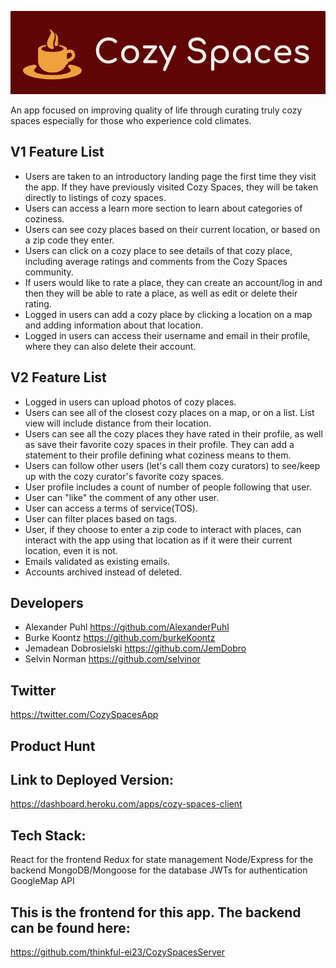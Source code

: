 ![alt text][logo]

[logo]: img/icon-left-logo-cropped-readme.png "Cozy Spaces Logo"
An app focused on improving quality of life through curating truly cozy spaces especially for those who experience cold climates.

## V1 Feature List
  * Users are taken to an introductory landing page the first time they visit the app.  If they have previously visited Cozy Spaces, they will be taken directly to listings of cozy spaces.
  * Users can access a learn more section to learn about categories of coziness.
  * Users can see cozy places based on their current location, or based on a zip code they enter.
  * Users can click on a cozy place to see details of that cozy place, including average ratings and comments from the Cozy Spaces community.
  * If users would like to rate a place, they can create an account/log in and then they will be able to rate a place, as well as edit or delete their rating.
  * Logged in users can add a cozy place by clicking a location on a map and adding information about that location.
  * Logged in users can access their username and email in their profile, where they can also delete their account.

## V2 Feature List
  * Logged in users can upload photos of cozy places.
  * Users can see all of the closest cozy places on a map, or on a list.  List view will include distance from their location.
  * Users can see all the cozy places they have rated in their profile, as well as save their favorite cozy spaces in their profile.  They can add a statement to their profile defining what coziness means to them.
  * Users can follow other users (let's call them cozy curators) to see/keep up with the cozy curator's favorite cozy spaces.
  * User profile includes a count of number of people following that user.
  * User can "like" the comment of any other user.
  * User can access a terms of service(TOS).
  * User can filter places based on tags.
  * User, if they choose to enter a zip code to interact with places, can interact with the app using that location as if it were their current location, even it is not.
  * Emails validated as existing emails.
  * Accounts archived instead of deleted.

## Developers
  * Alexander Puhl https://github.com/AlexanderPuhl
  * Burke Koontz https://github.com/burkeKoontz
  * Jemadean Dobrosielski https://github.com/JemDobro
  * Selvin Norman https://github.com/selvinor

## Twitter 
https://twitter.com/CozySpacesApp

## Product Hunt

## Link to Deployed Version:
https://dashboard.heroku.com/apps/cozy-spaces-client

## Tech Stack:
React for the frontend
Redux for state management
Node/Express for the backend
MongoDB/Mongoose for the database
JWTs for authentication
GoogleMap API

## This is the frontend for this app.  The backend can be found here: 
https://github.com/thinkful-ei23/CozySpacesServer

